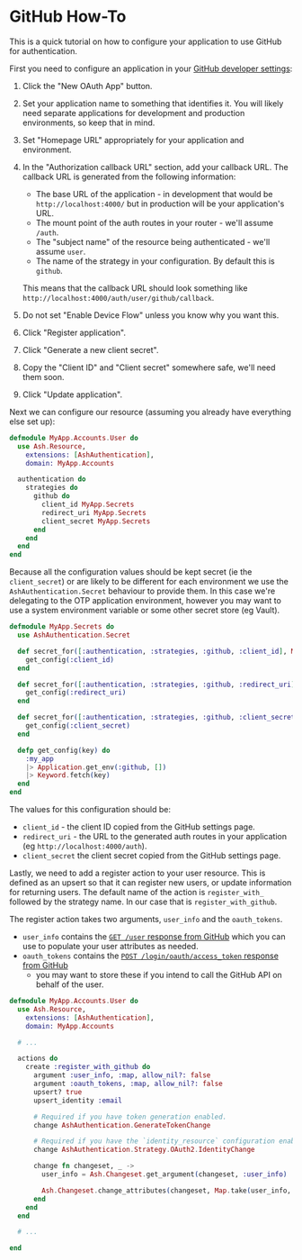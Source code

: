 # GitHub How-To

This is a quick tutorial on how to configure your application to use GitHub for authentication.

First you need to configure an application in your [GitHub developer settings](https://github.com/settings/developers):

1. Click the "New OAuth App" button.
2. Set your application name to something that identifies it. You will likely
   need separate applications for development and production environments, so
   keep that in mind.
3. Set "Homepage URL" appropriately for your application and environment.
4. In the "Authorization callback URL" section, add your callback URL. The
   callback URL is generated from the following information:

   - The base URL of the application - in development that would be
     `http://localhost:4000/` but in production will be your application's
     URL.
   - The mount point of the auth routes in your router - we'll assume
     `/auth`.
   - The "subject name" of the resource being authenticated - we'll assume `user`.
   - The name of the strategy in your configuration. By default this is
     `github`.

   This means that the callback URL should look something like
   `http://localhost:4000/auth/user/github/callback`.

5. Do not set "Enable Device Flow" unless you know why you want this.
6. Click "Register application".
7. Click "Generate a new client secret".
8. Copy the "Client ID" and "Client secret" somewhere safe, we'll need them
   soon.
9. Click "Update application".

Next we can configure our resource (assuming you already have everything else
set up):

```elixir
defmodule MyApp.Accounts.User do
  use Ash.Resource,
    extensions: [AshAuthentication],
    domain: MyApp.Accounts

  authentication do
    strategies do
      github do
        client_id MyApp.Secrets
        redirect_uri MyApp.Secrets
        client_secret MyApp.Secrets
      end
    end
  end
end
```

Because all the configuration values should be kept secret (ie the
`client_secret`) or are likely to be different for each environment we use the
`AshAuthentication.Secret` behaviour to provide them. In this case we're
delegating to the OTP application environment, however you may want to use a
system environment variable or some other secret store (eg Vault).

```elixir
defmodule MyApp.Secrets do
  use AshAuthentication.Secret

  def secret_for([:authentication, :strategies, :github, :client_id], MyApp.Accounts.User, _) do
    get_config(:client_id)
  end

  def secret_for([:authentication, :strategies, :github, :redirect_uri], MyApp.Accounts.User, _) do
    get_config(:redirect_uri)
  end

  def secret_for([:authentication, :strategies, :github, :client_secret], MyApp.Accounts.User, _) do
    get_config(:client_secret)
  end

  defp get_config(key) do
    :my_app
    |> Application.get_env(:github, [])
    |> Keyword.fetch(key)
  end
end
```

The values for this configuration should be:

- `client_id` - the client ID copied from the GitHub settings page.
- `redirect_uri` - the URL to the generated auth routes in your application
  (eg `http://localhost:4000/auth`).
- `client_secret` the client secret copied from the GitHub settings page.

Lastly, we need to add a register action to your user resource. This is defined
as an upsert so that it can register new users, or update information for
returning users. The default name of the action is `register_with_` followed by
the strategy name. In our case that is `register_with_github`.

The register action takes two arguments, `user_info` and the `oauth_tokens`.

- `user_info` contains the [`GET /user` response from
  GitHub](https://docs.github.com/en/rest/users/users?apiVersion=2022-11-28#get-the-authenticated-user)
  which you can use to populate your user attributes as needed.
- `oauth_tokens` contains the [`POST /login/oauth/access_token` response from
  GitHub](https://docs.github.com/en/developers/apps/building-oauth-apps/authorizing-oauth-apps#response)
  - you may want to store these if you intend to call the GitHub API on behalf
    of the user.

```elixir
defmodule MyApp.Accounts.User do
  use Ash.Resource,
    extensions: [AshAuthentication],
    domain: MyApp.Accounts

  # ...

  actions do
    create :register_with_github do
      argument :user_info, :map, allow_nil?: false
      argument :oauth_tokens, :map, allow_nil?: false
      upsert? true
      upsert_identity :email

      # Required if you have token generation enabled.
      change AshAuthentication.GenerateTokenChange

      # Required if you have the `identity_resource` configuration enabled.
      change AshAuthentication.Strategy.OAuth2.IdentityChange

      change fn changeset, _ ->
        user_info = Ash.Changeset.get_argument(changeset, :user_info)

        Ash.Changeset.change_attributes(changeset, Map.take(user_info, ["email"]))
      end
    end
  end

  # ...

end
```
